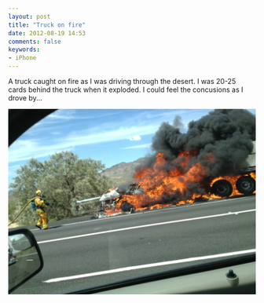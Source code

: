 ```yaml
---
layout: post
title: "Truck on fire"
date: 2012-08-19 14:53
comments: false
keywords:
- iPhone
---
```

A truck caught on fire as I was driving through the desert.  I was 20-25 cards behind the truck when it exploded.  I could feel the concusions as I drove by...

![Exploding truck](/assets/images/2012/2012-08-19/2012-08-03at13.19.21.jpg)

